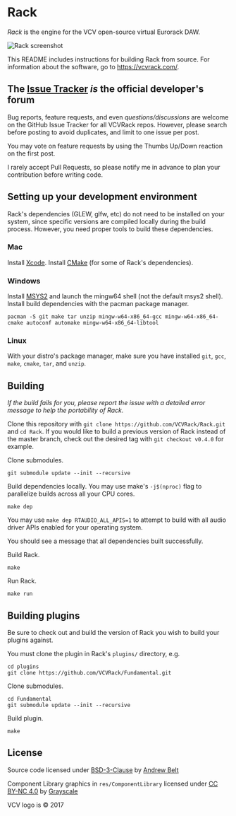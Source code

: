 # Rack

*Rack* is the engine for the VCV open-source virtual Eurorack DAW.

![Rack screenshot](https://vcvrack.com/images/screenshot.png)

This README includes instructions for building Rack from source. For information about the software, go to https://vcvrack.com/.

## The [Issue Tracker](https://github.com/VCVRack/Rack/issues) *is* the official developer's forum

Bug reports, feature requests, and even *questions/discussions* are welcome on the GitHub Issue Tracker for all VCVRack repos.
However, please search before posting to avoid duplicates, and limit to one issue per post.

You may vote on feature requests by using the Thumbs Up/Down reaction on the first post.

I rarely accept Pull Requests, so please notify me in advance to plan your contribution before writing code.

## Setting up your development environment

Rack's dependencies (GLEW, glfw, etc) do not need to be installed on your system, since specific versions are compiled locally during the build process. However, you need proper tools to build these dependencies.

### Mac

Install [Xcode](https://developer.apple.com/xcode/).
Install [CMake](https://cmake.org/) (for some of Rack's dependencies).

### Windows

Install [MSYS2](http://www.msys2.org/) and launch the mingw64 shell (not the default msys2 shell).
Install build dependencies with the pacman package manager.

	pacman -S git make tar unzip mingw-w64-x86_64-gcc mingw-w64-x86_64-cmake autoconf automake mingw-w64-x86_64-libtool

### Linux

With your distro's package manager, make sure you have installed `git`, `gcc`, `make`, `cmake`, `tar`, and `unzip`.

## Building

*If the build fails for you, please report the issue with a detailed error message to help the portability of Rack.*

Clone this repository with `git clone https://github.com/VCVRack/Rack.git` and `cd Rack`.
If you would like to build a previous version of Rack instead of the master branch, check out the desired tag with `git checkout v0.4.0` for example.

Clone submodules.

	git submodule update --init --recursive

Build dependencies locally.
You may use make's `-j$(nproc)` flag to parallelize builds across all your CPU cores.

	make dep

You may use `make dep RTAUDIO_ALL_APIS=1` to attempt to build with all audio driver APIs enabled for your operating system.

You should see a message that all dependencies built successfully.

Build Rack.

	make

Run Rack.

	make run

## Building plugins

Be sure to check out and build the version of Rack you wish to build your plugins against.

You must clone the plugin in Rack's `plugins/` directory, e.g.

	cd plugins
	git clone https://github.com/VCVRack/Fundamental.git

Clone submodules.

	cd Fundamental
	git submodule update --init --recursive

Build plugin.

	make

## License

Source code licensed under [BSD-3-Clause](LICENSE.txt) by [Andrew Belt](https://andrewbelt.name/)

Component Library graphics in `res/ComponentLibrary` licensed under [CC BY-NC 4.0](https://creativecommons.org/licenses/by-nc/4.0/) by [Grayscale](http://grayscale.info/)

VCV logo is © 2017
